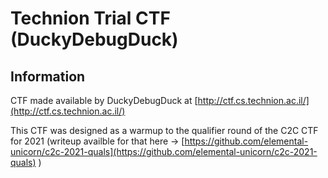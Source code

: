 # Technion Trial CTF (DuckyDebugDuck)

## Information
CTF made available by DuckyDebugDuck at [http://ctf.cs.technion.ac.il/](http://ctf.cs.technion.ac.il/)

This CTF was designed as a warmup to the qualifier round of the C2C CTF for 2021 (writeup availble for that here -> [https://github.com/elemental-unicorn/c2c-2021-quals](https://github.com/elemental-unicorn/c2c-2021-quals) )
